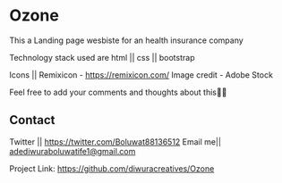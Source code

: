 # Ozone
This a Landing page wesbiste for an health insurance company 

Technology stack used are html || css || bootstrap 

Icons || Remixicon - https://remixicon.com/
Image credit - Adobe Stock 

Feel free to add your comments and thoughts about this🤔🤔
## Contact

Twitter || https://twitter.com/Boluwat88136512 
Email me|| adediwuraboluwatife1@gmail.com

Project Link: https://github.com/diwuracreatives/Ozone
